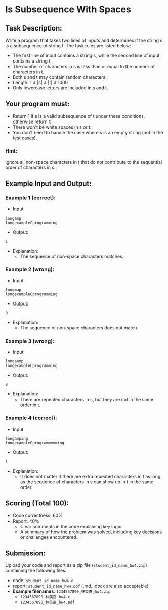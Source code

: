 # Is Subsequence With Spaces
## Task Description:
Write a program that takes two lines of inputs and determines if the string s is a subsequence of string t. The task rules are listed below:
- The first line of input contains a string s, while the second line of input contains a string t.
- The number of characters in s is less than or equal to the number of characters in t.
- Both s and t may contain random characters.
- Length: 1 ≤ |s| ≤ |t| ≤ 1000
- Only lowercase letters are included in s and t.

## Your program must:
- Return 1 if s is a valid subsequence of t under these conditions, otherwise return 0.
- There won't be white spaces in s or t.
- You don't need to handle the case where s is an empty string (not in the test cases).

### Hint:
Ignore all non-space characters in t that do not contribute to the sequential order of characters in s.

## Example Input and Output:
### Example 1 (correct):
- Input:
```
longamp
longexampleCprogramming
```
- Output:
```
1
```
- Explanation:
    - The sequence of non-space characters matches.
### Example 2 (wrong):
- Input:
```
longmap
longexampleCprogramming
```
- Output:
```
0
```
- Explanation:
    - The sequence of non-space characters does not match.

### Example 3 (wrong):
- Input:
```
longaamp
longexampleCprogramming
```
- Output:
```
0
```
- Explanation:
    - There are repeated characters in s, but they are not in the same order in t.

### Example 4 (correct):
- Input:
```
longamping
longexampleCprogrammmmming
```
- Output:
```
1
```
- Explanation:
    - It does not matter if there are extra repeated characters in t as long as the sequence of characters in s can show up in t in the same order.

## Scoring (Total 100):
- Code correctness: 60%
- Report: 40%
    - Clear comments in the code explaining key logic.
    - A summary of how the problem was solved, including key decisions or challenges encountered.

## Submission:
Upload your code and report as a zip file (`student_id_name_hw4.zip`) containing the following files:
- code: `student_id_name_hw4.c`
- report: `student_id_name_hw4.pdf` (.md, .docx are also acceptable)
- **Example filenames**: `1234567890_林英嘉_hw4.zip`
    - `1234567890_林英嘉_hw4.c`
    - `1234567890_林英嘉_hw4.pdf`